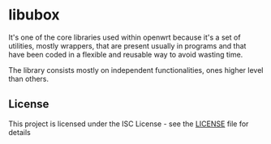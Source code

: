 # libubox


It's one of the core libraries used within openwrt because it's a set of utilities, mostly wrappers, that are present usually in programs and that have been coded in a flexible and reusable way to avoid wasting time.

The library consists mostly on independent functionalities, ones higher level than others.

## License

This project is licensed under the ISC License - see the [LICENSE](LICENSE) file for details
